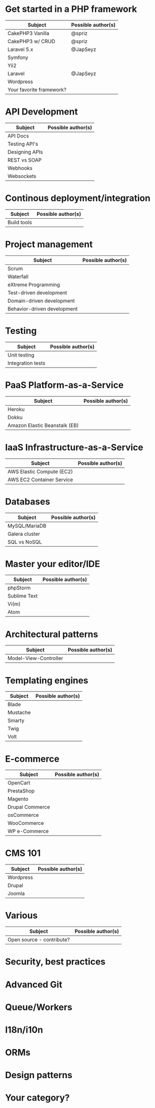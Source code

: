 # Get started in a PHP framework
| Subject         	        | Possible author(s) 	|
|---------------------------|---------------------|
| CakePHP3 Vanilla          | @spriz             	|
| CakePHP3 w/ CRUD 	        | @spriz             	|
| Laravel 5.x               | @JapSeyz          	|
| Symfony 	                |                   	|
| Yii2                      |                   	|
| Laravel 	                | @JapSeyz         	  |
| Wordpress 	              |         	          |
| Your favorite framework?  |                     |

# API Development
| Subject         	        | Possible author(s) 	|
|---------------------------|---------------------|
| API Docs                  |                     |
| Testing API's             |                     |
| Designing APIs            |                     |
| REST vs SOAP              |                     |
| Webhooks                  |                     |
| Websockets                |                     |

# Continous deployment/integration
| Subject         	        | Possible author(s) 	|
|---------------------------|---------------------|
| Build tools               |                     |

# Project management
| Subject         	        | Possible author(s) 	|
|---------------------------|---------------------|
| Scrum                     |           	        |
| Waterfall                 |           	        |
| eXtreme Programming       |           	        |
| Test-driven development   |           	        |
| Domain-driven development |           	        |
| Behavior-driven development|           	        |

# Testing
| Subject         	        | Possible author(s) 	|
|---------------------------|---------------------|
| Unit testing              |           	        |
| Integration tests         |           	        |

# PaaS Platform-as-a-Service
| Subject         	        | Possible author(s) 	|
|---------------------------|---------------------|
| Heroku                    |           	        |
| Dokku                     |           	        |
| Amazon Elastic Beanstalk (EB)|           	        |

# IaaS Infrastructure-as-a-Service
| Subject         	        | Possible author(s) 	|
|---------------------------|---------------------|
| AWS Elastic Compute (EC2) |           	        |
| AWS EC2 Container Service |           	        |

# Databases
| Subject         	        | Possible author(s) 	|
|---------------------------|---------------------|
| MySQL/MariaDB             |           	        |
| Galera cluster            |           	        |
| SQL vs NoSQL              |           	        |

# Master your editor/IDE
| Subject         	        | Possible author(s) 	|
|---------------------------|---------------------|
| phpStorm                  |           	        |
| Sublime Text              |           	        |
| Vi(m)                     |           	        |
| Atom                      |           	        |

# Architectural patterns
| Subject         	        | Possible author(s) 	|
|---------------------------|---------------------|
| Model-View-Controller     |           	        |

# Templating engines
| Subject         	        | Possible author(s) 	|
|---------------------------|---------------------|
| Blade                     |           	        |
| Mustache                  |           	        |
| Smarty                    |           	        |
| Twig                      |           	        |
| Volt                      |           	        |

# E-commerce
| Subject         	        | Possible author(s) 	|
|---------------------------|---------------------|
| OpenCart                  |           	        |
| PrestaShop                |           	        |
| Magento                   |           	        |
| Drupal Commerce           |           	        |
| osCommerce                |           	        |
| WooCommerce               |           	        |
| WP e-Commerce             |           	        |

# CMS 101
| Subject         	        | Possible author(s) 	|
|---------------------------|---------------------|
| Wordpress                 |           	        |
| Drupal                    |           	        |
| Joomla                    |           	        |

# Various
| Subject         	        | Possible author(s) 	|
|---------------------------|---------------------|
| Open source - contribute? |           	        |

# Security, best practices
# Advanced Git
# Queue/Workers
# I18n/i10n
# ORMs
# Design patterns

# Your category?
